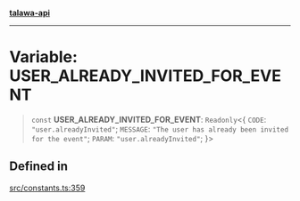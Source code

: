 [**talawa-api**](../../README.md)

***

# Variable: USER\_ALREADY\_INVITED\_FOR\_EVENT

> `const` **USER\_ALREADY\_INVITED\_FOR\_EVENT**: `Readonly`\<\{ `CODE`: `"user.alreadyInvited"`; `MESSAGE`: `"The user has already been invited for the event"`; `PARAM`: `"user.alreadyInvited"`; \}\>

## Defined in

[src/constants.ts:359](https://github.com/Suyash878/talawa-api/blob/e4413cec641a837926071678fed3c7f67234e31e/src/constants.ts#L359)
